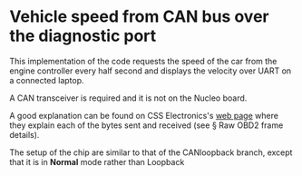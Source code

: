 # Vehicle speed from CAN bus over the diagnostic port
This implementation of the code requests the speed of the car from the engine controller every half second and displays the velocity over UART on a connected laptop.

A CAN transceiver is required and it is not on the Nucleo board.

A good explanation can be found on CSS Electronics's [web page](https://www.csselectronics.com/pages/obd2-explained-simple-intro) where they explain each of the bytes sent and received (see § Raw OBD2 frame details).

The setup of the chip are similar to that of the CANloopback branch, except that it is in **Normal** mode rather than Loopback
